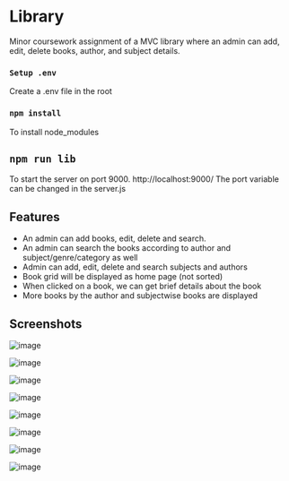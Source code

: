 # Library
Minor coursework assignment of a MVC library where an admin can add, edit, delete books, author, and subject details. 

### `Setup .env`
Create a .env file in the root

### `npm install`
To install node_modules

## `npm run lib`
To start the server on port 9000. 
http://localhost:9000/
The port variable can be changed in the server.js

## Features
- An admin can add books, edit, delete and search.
- An admin can search the books according to author and subject/genre/category as well
- Admin can add, edit, delete and search subjects and authors
- Book grid will be displayed as home page (not sorted)
- When clicked on a book, we can get brief details about the book
- More books by the author and subjectwise books are displayed 
## Screenshots
![image](https://user-images.githubusercontent.com/40259745/141738012-8fa71ade-7e1b-4487-9826-9fc517eefa35.png)

![image](https://user-images.githubusercontent.com/40259745/141738020-7842ea7f-21ac-4634-b0b5-6be319055952.png)

![image](https://user-images.githubusercontent.com/40259745/141738047-4b962fe8-fc87-4a23-9628-3b127d67a75b.png)

![image](https://user-images.githubusercontent.com/40259745/141738054-b5de1a04-f191-4bbd-bd11-7dd14d3d9b7d.png)

![image](https://user-images.githubusercontent.com/40259745/141738060-96b82b29-291e-4592-b8ee-b7e4bf246831.png)

![image](https://user-images.githubusercontent.com/40259745/141738069-fc1d4338-e64b-4f14-8b7c-d2cf9cce372d.png)

![image](https://user-images.githubusercontent.com/40259745/141738077-a609921e-79b5-44f5-a1d2-162cc39affdc.png)

![image](https://user-images.githubusercontent.com/40259745/141738125-e3ac78a1-d572-4c23-9241-6a62a277ee7d.png)


